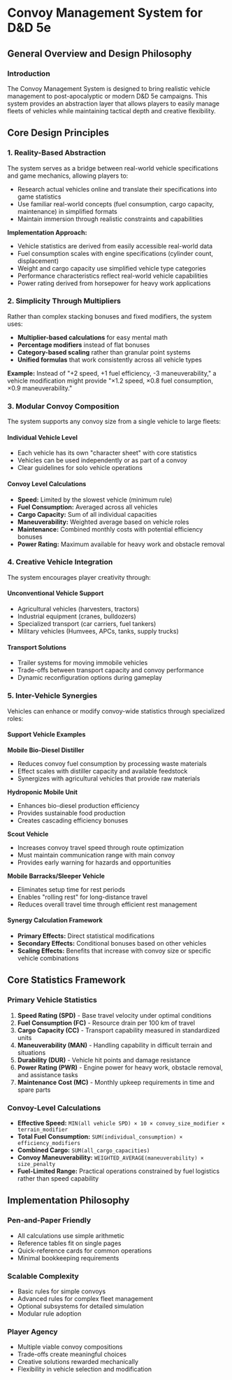 # Convoy Management System for D&D 5e
## General Overview and Design Philosophy

### Introduction

The Convoy Management System is designed to bring realistic vehicle management to post-apocalyptic or modern D&D 5e campaigns. This system provides an abstraction layer that allows players to easily manage fleets of vehicles while maintaining tactical depth and creative flexibility.

## Core Design Principles

### 1. Reality-Based Abstraction

The system serves as a bridge between real-world vehicle specifications and game mechanics, allowing players to:

- Research actual vehicles online and translate their specifications into game statistics
- Use familiar real-world concepts (fuel consumption, cargo capacity, maintenance) in simplified formats
- Maintain immersion through realistic constraints and capabilities

**Implementation Approach:**
- Vehicle statistics are derived from easily accessible real-world data
- Fuel consumption scales with engine specifications (cylinder count, displacement)
- Weight and cargo capacity use simplified vehicle type categories  
- Performance characteristics reflect real-world vehicle capabilities
- Power rating derived from horsepower for heavy work applications

### 2. Simplicity Through Multipliers

Rather than complex stacking bonuses and fixed modifiers, the system uses:

- **Multiplier-based calculations** for easy mental math
- **Percentage modifiers** instead of flat bonuses
- **Category-based scaling** rather than granular point systems
- **Unified formulas** that work consistently across all vehicle types

**Example:** Instead of "+2 speed, +1 fuel efficiency, -3 maneuverability," a vehicle modification might provide "×1.2 speed, ×0.8 fuel consumption, ×0.9 maneuverability."

### 3. Modular Convoy Composition

The system supports any convoy size from a single vehicle to large fleets:

#### Individual Vehicle Level
- Each vehicle has its own "character sheet" with core statistics
- Vehicles can be used independently or as part of a convoy
- Clear guidelines for solo vehicle operations

#### Convoy Level Calculations
- **Speed:** Limited by the slowest vehicle (minimum rule)
- **Fuel Consumption:** Averaged across all vehicles
- **Cargo Capacity:** Sum of all individual capacities
- **Maneuverability:** Weighted average based on vehicle roles
- **Maintenance:** Combined monthly costs with potential efficiency bonuses
- **Power Rating:** Maximum available for heavy work and obstacle removal

### 4. Creative Vehicle Integration

The system encourages player creativity through:

#### Unconventional Vehicle Support
- Agricultural vehicles (harvesters, tractors)
- Industrial equipment (cranes, bulldozers) 
- Specialized transport (car carriers, fuel tankers)
- Military vehicles (Humvees, APCs, tanks, supply trucks)

#### Transport Solutions
- Trailer systems for moving immobile vehicles
- Trade-offs between transport capacity and convoy performance
- Dynamic reconfiguration options during gameplay

### 5. Inter-Vehicle Synergies

Vehicles can enhance or modify convoy-wide statistics through specialized roles:

#### Support Vehicle Examples

**Mobile Bio-Diesel Distiller**
- Reduces convoy fuel consumption by processing waste materials
- Effect scales with distiller capacity and available feedstock
- Synergizes with agricultural vehicles that provide raw materials

**Hydroponic Mobile Unit**
- Enhances bio-diesel production efficiency
- Provides sustainable food production
- Creates cascading efficiency bonuses

**Scout Vehicle**
- Increases convoy travel speed through route optimization
- Must maintain communication range with main convoy
- Provides early warning for hazards and opportunities

**Mobile Barracks/Sleeper Vehicle**
- Eliminates setup time for rest periods
- Enables "rolling rest" for long-distance travel
- Reduces overall travel time through efficient rest management

#### Synergy Calculation Framework
- **Primary Effects:** Direct statistical modifications
- **Secondary Effects:** Conditional bonuses based on other vehicles
- **Scaling Effects:** Benefits that increase with convoy size or specific vehicle combinations

## Core Statistics Framework

### Primary Vehicle Statistics
1. **Speed Rating (SPD)** - Base travel velocity under optimal conditions
2. **Fuel Consumption (FC)** - Resource drain per 100 km of travel
3. **Cargo Capacity (CC)** - Transport capability measured in standardized units
4. **Maneuverability (MAN)** - Handling capability in difficult terrain and situations
5. **Durability (DUR)** - Vehicle hit points and damage resistance
6. **Power Rating (PWR)** - Engine power for heavy work, obstacle removal, and assistance tasks
7. **Maintenance Cost (MC)** - Monthly upkeep requirements in time and spare parts

### Convoy-Level Calculations
- **Effective Speed:** `MIN(all vehicle SPD) × 10 × convoy_size_modifier × terrain_modifier`
- **Total Fuel Consumption:** `SUM(individual_consumption) × efficiency_modifiers`
- **Combined Cargo:** `SUM(all_cargo_capacities)`
- **Convoy Maneuverability:** `WEIGHTED_AVERAGE(maneuverability) × size_penalty`
- **Fuel-Limited Range:** Practical operations constrained by fuel logistics rather than speed capability

## Implementation Philosophy

### Pen-and-Paper Friendly
- All calculations use simple arithmetic
- Reference tables fit on single pages
- Quick-reference cards for common operations
- Minimal bookkeeping requirements

### Scalable Complexity
- Basic rules for simple convoys
- Advanced rules for complex fleet management
- Optional subsystems for detailed simulation
- Modular rule adoption

### Player Agency
- Multiple viable convoy compositions
- Trade-offs create meaningful choices
- Creative solutions rewarded mechanically
- Flexibility in vehicle selection and modification
